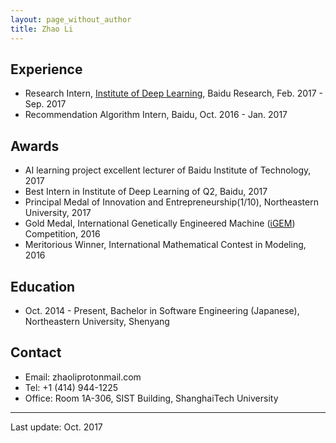 ```yaml
---
layout: page_without_author
title: Zhao Li
---
```


## Experience

- Research Intern, [Institute of Deep Learning](http://research.baidu.com/institute-of-deep-learning/), Baidu Research, Feb. 2017 - Sep. 2017
- Recommendation Algorithm Intern, Baidu, Oct. 2016 - Jan. 2017

## Awards

- AI learning project excellent lecturer of Baidu Institute of Technology, 2017
- Best Intern in Institute of Deep Learning of Q2, Baidu, 2017
- Principal Medal of Innovation and Entrepreneurship(1/10), Northeastern University, 2017
- Gold Medal, International Genetically Engineered Machine ([iGEM](http://igem.org/Main_Page)) Competition, 2016
- Meritorious Winner, International Mathematical Contest in Modeling, 2016

## Education

- Oct. 2014 - Present, Bachelor in Software Engineering (Japanese), Northeastern University, Shenyang


## Contact

- Email: zhaoli[](../img/@.gif)protonmail.com
- Tel: +1 (414) 944-1225
- Office: Room 1A-306, SIST Building, ShanghaiTech University

---

Last update: Oct. 2017

